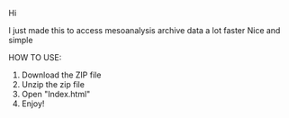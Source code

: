 Hi

I just made this to access mesoanalysis archive data a lot faster
Nice and simple

HOW TO USE:

1) Download the ZIP file
2) Unzip the zip file
3) Open "Index.html"
4) Enjoy!

